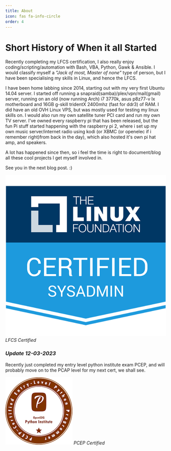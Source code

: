 ```yaml
---
title: About
icon: fas fa-info-circle
order: 4
---
```


# Short History of When it all Started

Recently completing my LFCS certification, I also really enjoy coding/scripting/automation with Bash, VBA, Python, Gawk & Ansible. I would classify myself a _"Jack of most, Master of none"_ type of person, but I have been specialising my skills in Linux, and hence the LFCS.

I have been home labbing since 2014, starting out with my very first Ubuntu 14.04 server. I started off running a snapraid(samba)/plex/vpn/mail(gmail) server, running on an old (now running Arch) i7 3770k, asus p8z77-v lx motherboard and 16GB g-skill tridentX 2400mhz (fast for ddr3) of RAM. I did have an old OVH Linux VPS, but was mostly used for testing my linux skills on. I would also run my own satellite tuner PCI card and run my own TV server. I've owned every raspberry pi that has been released, but the fun Pi stuff started happening with the raspberry pi 2, where i set up my own music server/internet radio using kodi (or XBMC (or openelec if i remember right)from back in the day), which also hosted it's own pi hat amp, and speakers.

A lot has happened since then, so i feel the time is right to document/blog all these cool projects I get myself involved in. 

See you in the next blog post. :)

[![LFCS Certified](/assets/lfcs-linux-foundation-certified-systems-administrator.2.png)](https://www.credly.com/badges/47e41727-76a8-4299-827b-52dccbb43bc9/public_url)
_LFCS Certified_

### _Update 12-03-2023_

Recently just completed my entry level python institute exam PCEP, and will probably move on to the PCAP level for my next cert, we shall see.

[![PCEP certified](/assets/pcep-30-02-pcep-certified-entry-level-python-programmer.png)](https://www.credly.com/badges/bc743aac-74be-4f5f-9853-ce306cbd0d56/public_url)
_PCEP Certified_
